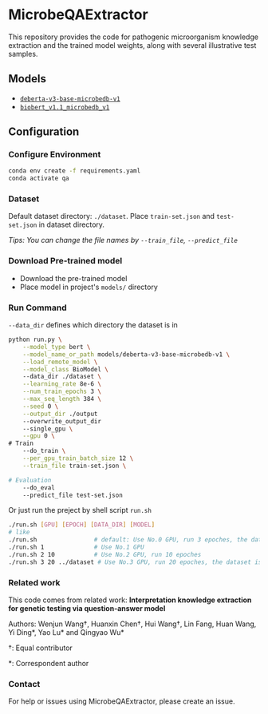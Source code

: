 # MicrobeQAExtractor

This repository provides the code for pathogenic microorganism knowledge extraction and the trained model weights, along with several illustrative test samples.

## Models
- [`deberta-v3-base-microbedb-v1`](https://drive.google.com/drive/folders/1t8Q6P_6WsSn6XRP9TZXBzaU5w_mgN0TK?usp=drive_link)
- [`biobert_v1.1_microbedb_v1`](https://drive.google.com/drive/folders/1ZMQ90Bx1cNxQbIKaGyCrRZW9HSWWBMoM?usp=drive_link)

## Configuration

### Configure Environment
```bash
conda env create -f requirements.yaml
conda activate qa
```

<!-- ### Additional Requirements
- Transforms
- pandas : Transforms the SQuAD prediction file into the BioASQ format (`pip install pandas`)
- tensorboardX : SummaryWriter module (`pip install tensorboardX`) -->

### Dataset
Default dataset directory: `./dataset`. 
Place `train-set.json` and `test-set.json` in dataset directory.

*Tips: You can change the file names by `--train_file`, `--predict_file`*

### Download Pre-trained model
- Download the pre-trained model
- Place model in project's `models/` directory

### Run Command
`--data_dir` defines which directory the dataset is in
```bash
python run.py \
    --model_type bert \
    --model_name_or_path models/deberta-v3-base-microbedb-v1 \
    --load_remote_model \
    --model_class BioModel \  
    --data_dir ./dataset \
    --learning_rate 8e-6 \
    --num_train_epochs 3 \
    --max_seq_length 384 \
    --seed 0 \
    --output_dir ./output
    --overwrite_output_dir
    --single_gpu \
    --gpu 0 \
# Train
    --do_train \
    --per_gpu_train_batch_size 12 \
    --train_file train-set.json \

# Evaluation
    --do_eval
    --predict_file test-set.json
```
Or just run the preject by shell script `run.sh`
```bash
./run.sh [GPU] [EPOCH] [DATA_DIR] [MODEL]
# like
./run.sh                # default: Use No.0 GPU, run 3 epoches, the dataset is in the directory ./dataset
./run.sh 1              # Use No.1 GPU
./run.sh 2 10           # Use No.2 GPU, run 10 epoches
./run.sh 3 20 ../dataset # Use No.3 GPU, run 20 epoches, the dataset is in the directory ../dataset
```

### Related work
This code comes from related work: **Interpretation knowledge extraction for genetic testing via question-answer model**

Authors: Wenjun Wang†, Huanxin Chen†, Hui Wang†, Lin Fang, Huan Wang, Yi Ding*, Yao Lu* and Qingyao Wu*

†: Equal contributor

*: Correspondent author

### Contact
For help or issues using MicrobeQAExtractor, please create an issue.